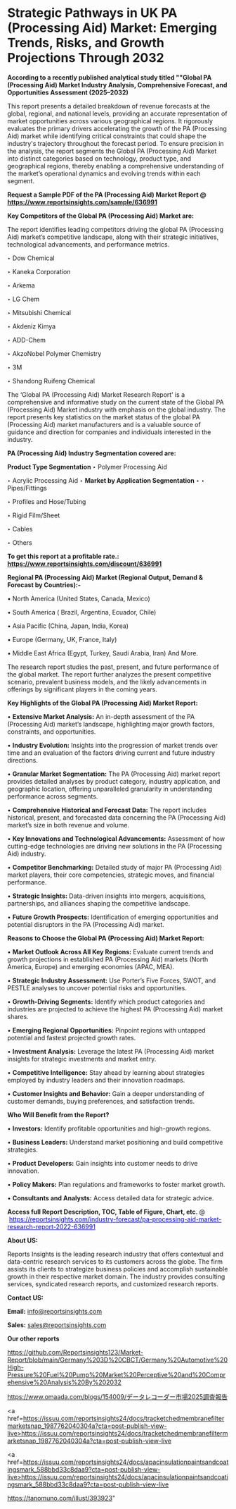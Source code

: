 # Strategic Pathways in UK PA (Processing Aid) Market: Emerging Trends, Risks, and Growth Projections Through 2032

<strong>According to a recently published analytical study titled ""Global PA (Processing Aid) Market Industry Analysis, Comprehensive Forecast, and Opportunities Assessment (2025–2032)</strong>

This report presents a detailed breakdown of revenue forecasts at the global, regional, and national levels, providing an accurate representation of market opportunities across various geographical regions. It rigorously evaluates the primary drivers accelerating the growth of the PA (Processing Aid) market while identifying critical constraints that could shape the industry's trajectory throughout the forecast period. To ensure precision in the analysis, the report segments the Global PA (Processing Aid) Market into distinct categories based on technology, product type, and geographical regions, thereby enabling a comprehensive understanding of the market’s operational dynamics and evolving trends within each segment.

<strong>Request a Sample PDF of the PA (Processing Aid) Market Report </strong><strong>@<a href=https://www.reportsinsights.com/sample/636991 style=color:#0000ff;> https://www.reportsinsights.com/sample/636991</a></strong></font>

<strong>Key Competitors of the Global PA (Processing Aid) Market are:</strong>

The report identifies leading competitors driving the global PA (Processing Aid) market’s competitive landscape, along with their strategic initiatives, technological advancements, and performance metrics.

‣ Dow Chemical

‣ Kaneka Corporation

‣ Arkema

‣ LG Chem

‣ Mitsubishi Chemical

‣ Akdeniz Kimya

‣ ADD-Chem

‣ AkzoNobel Polymer Chemistry

‣ 3M

‣ Shandong Ruifeng Chemical

The ‘Global PA (Processing Aid) Market Research Report’ is a comprehensive and informative study on the current state of the Global PA (Processing Aid) Market industry with emphasis on the global industry. The report presents key statistics on the market status of the global PA (Processing Aid) market manufacturers and is a valuable source of guidance and direction for companies and individuals interested in the industry.

<strong>PA (Processing Aid) Industry Segmentation covered are:</strong>

<strong>Product Type Segmentation</strong>
‣
Polymer Processing Aid

‣ Acrylic Processing Aid
‣ 
<strong>Market by Application Segmentation</strong>
‣
‣  Pipes/Fittings

‣ Profiles and Hose/Tubing

‣ Rigid Film/Sheet

‣ Cables

‣ Others

<strong>To get this report at a profitable rate.: <a href=https://www.reportsinsights.com/discount/636991 style=color:#0000ff;>https://www.reportsinsights.com/discount/636991</a></strong></font>

<strong>Regional PA (Processing Aid) Market (Regional Output, Demand &amp; Forecast by Countries):-</strong>

• North America (United States, Canada, Mexico)

• South America ( Brazil, Argentina, Ecuador, Chile)

• Asia Pacific (China, Japan, India, Korea)

• Europe (Germany, UK, France, Italy)

• Middle East Africa (Egypt, Turkey, Saudi Arabia, Iran) And More.

The research report studies the past, present, and future performance of the global market. The report further analyzes the present competitive scenario, prevalent business models, and the likely advancements in offerings by significant players in the coming years.

<strong>Key Highlights of the Global PA (Processing Aid) Market Report:</strong>

• <strong>Extensive Market Analysis:</strong> An in-depth assessment of the PA (Processing Aid) market’s landscape, highlighting major growth factors, constraints, and opportunities.

• <strong>Industry Evolution:</strong> Insights into the progression of market trends over time and an evaluation of the factors driving current and future industry directions.

• <strong>Granular Market Segmentation:</strong> The PA (Processing Aid) market report provides detailed analyses by product category, industry application, and geographic location, offering unparalleled granularity in understanding performance across segments.

• <strong>Comprehensive Historical and Forecast Data:</strong> The report includes historical, present, and forecasted data concerning the PA (Processing Aid) market’s size in both revenue and volume.

• <strong>Key Innovations and Technological Advancements:</strong> Assessment of how cutting-edge technologies are driving new solutions in the PA (Processing Aid) industry.

• <strong>Competitor Benchmarking:</strong> Detailed study of major PA (Processing Aid) market players, their core competencies, strategic moves, and financial performance.

• <strong>Strategic Insights:</strong> Data-driven insights into mergers, acquisitions, partnerships, and alliances shaping the competitive landscape.

• <strong>Future Growth Prospects:</strong> Identification of emerging opportunities and potential disruptors in the PA (Processing Aid) market.

<strong>Reasons to Choose the Global PA (Processing Aid) Market Report:</strong>

• <strong>Market Outlook Across All Key Regions:</strong> Evaluate current trends and growth projections in established PA (Processing Aid) markets (North America, Europe) and emerging economies (APAC, MEA).

• <strong>Strategic Industry Assessment:</strong> Use Porter’s Five Forces, SWOT, and PESTLE analyses to uncover potential risks and opportunities.

• <strong>Growth-Driving Segments:</strong> Identify which product categories and industries are projected to achieve the highest PA (Processing Aid) market shares.

• <strong>Emerging Regional Opportunities:</strong> Pinpoint regions with untapped potential and fastest projected growth rates.

• <strong>Investment Analysis:</strong> Leverage the latest PA (Processing Aid) market insights for strategic investments and market entry.

• <strong>Competitive Intelligence:</strong> Stay ahead by learning about strategies employed by industry leaders and their innovation roadmaps.

• <strong>Customer Insights and Behavior:</strong> Gain a deeper understanding of customer demands, buying preferences, and satisfaction trends.

<strong>Who Will Benefit from the Report?</strong>

• <strong>Investors:</strong> Identify profitable opportunities and high-growth regions.

• <strong>Business Leaders:</strong> Understand market positioning and build competitive strategies.

• <strong>Product Developers:</strong> Gain insights into customer needs to drive innovation.

• <strong>Policy Makers:</strong> Plan regulations and frameworks to foster market growth.

• <strong>Consultants and Analysts:</strong> Access detailed data for strategic advice.
</ul>
<strong>Access full Report Description, TOC, Table of Figure, Chart, etc. </strong>@  <a href=https://reportsinsights.com/industry-forecast/pa-processing-aid-market-research-report-2022-636991 style=color:#0000ff;>https://reportsinsights.com/industry-forecast/pa-processing-aid-market-research-report-2022-636991</a></font>

<strong><strong>About US</strong>:</strong>

Reports Insights is the leading research industry that offers contextual and data-centric research services to its customers across the globe. The firm assists its clients to strategize business policies and accomplish sustainable growth in their respective market domain. The industry provides consulting services, syndicated research reports, and customized research reports.

<strong>Contact US:</strong>

<p class=""""><b>Email:</b> <a href=mailto:info@reportsinsights.com>info@reportsinsights.com</a></p>
<p class=""""><b>Sales:</b> <a href=mailto:sales@reportsinsights.com>sales@reportsinsights.com</a></p>

<strong>Our other reports</strong>

<a href=https://github.com/Reportsinsights123/Market-Report/blob/main/Germany%203D%20CBCT/Germany%20Automotive%20High-Pressure%20Fuel%20Pump%20Market%20Perceptive%20and%20Comprehensive%20Analysis%20By%202032>https://github.com/Reportsinsights123/Market-Report/blob/main/Germany%203D%20CBCT/Germany%20Automotive%20High-Pressure%20Fuel%20Pump%20Market%20Perceptive%20and%20Comprehensive%20Analysis%20By%202032</a>

<a href=https://www.omaada.com/blogs/154009/データレコーダー市場2025調査報告>https://www.omaada.com/blogs/154009/データレコーダー市場2025調査報告</a>

<a href=https://issuu.com/reportsinsights24/docs/tracketchedmembranefiltermarketsnap_1987762040304a?cta=post-publish-view-live>https://issuu.com/reportsinsights24/docs/tracketchedmembranefiltermarketsnap_1987762040304a?cta=post-publish-view-live</a>

<a href=https://issuu.com/reportsinsights24/docs/apacinsulationpaintsandcoatingsmark_588bbd33c8daa9?cta=post-publish-view-live>https://issuu.com/reportsinsights24/docs/apacinsulationpaintsandcoatingsmark_588bbd33c8daa9?cta=post-publish-view-live</a>

<a href=https://tanomuno.com/illust/393923>https://tanomuno.com/illust/393923</a>"
